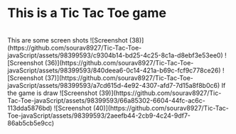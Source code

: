 # This is a Tic Tac Toe game
<br>
This are some screen shots
![Screenshot (38)](https://github.com/sourav8927/Tic-Tac-Toe-javaScript/assets/98399593/c9304b14-bd25-4c25-8c1a-d8ebf3e53ee0)
![Screenshot (36)](https://github.com/sourav8927/Tic-Tac-Toe-javaScript/assets/98399593/840deea6-0c14-421a-b69c-fcf9c778ce26)
![Screenshot (37)](https://github.com/sourav8927/Tic-Tac-Toe-javaScript/assets/98399593/a7cd615d-4e92-4307-afd7-7d15a8f8b0c6)
If the game is draw
![Screenshot (39)](https://github.com/sourav8927/Tic-Tac-Toe-javaScript/assets/98399593/66a85302-6604-44fc-ac6c-113dda5876bd)
![Screenshot (40)](https://github.com/sourav8927/Tic-Tac-Toe-javaScript/assets/98399593/2aeefb44-2cb9-4c24-9df7-86ab5cb5e9cc)
